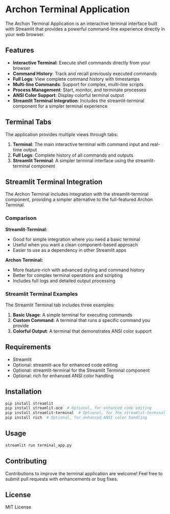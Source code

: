 # Archon Terminal Application

The Archon Terminal Application is an interactive terminal interface built with Streamlit that provides a powerful command-line experience directly in your web browser.

## Features

- **Interactive Terminal**: Execute shell commands directly from your browser
- **Command History**: Track and recall previously executed commands
- **Full Logs**: View complete command history with timestamps
- **Multi-line Commands**: Support for complex, multi-line scripts
- **Process Management**: Start, monitor, and terminate processes
- **ANSI Color Support**: Display colorful terminal output
- **Streamlit Terminal Integration**: Includes the streamlit-terminal component for a simpler terminal experience

## Terminal Tabs

The application provides multiple views through tabs:

1. **Terminal**: The main interactive terminal with command input and real-time output
2. **Full Logs**: Complete history of all commands and outputs
3. **Streamlit Terminal**: A simpler terminal interface using the streamlit-terminal component

## Streamlit Terminal Integration

The Archon Terminal includes integration with the streamlit-terminal component, providing a simpler alternative to the full-featured Archon Terminal.

### Comparison

**Streamlit-Terminal:**
- Good for simple integration where you need a basic terminal
- Useful when you want a clean component-based approach
- Easier to use as a dependency in other Streamlit apps

**Archon Terminal:**
- More feature-rich with advanced styling and command history
- Better for complex terminal operations and scripting
- Includes full logs and detailed output processing

### Streamlit Terminal Examples

The Streamlit Terminal tab includes three examples:

1. **Basic Usage**: A simple terminal for executing commands
2. **Custom Command**: A terminal that runs a specific command you provide
3. **Colorful Output**: A terminal that demonstrates ANSI color support

## Requirements

- Streamlit
- Optional: streamlit-ace for enhanced code editing
- Optional: streamlit-terminal for the Streamlit Terminal component
- Optional: rich for enhanced ANSI color handling

## Installation

```bash
pip install streamlit
pip install streamlit-ace  # Optional, for enhanced code editing
pip install streamlit-terminal  # Optional, for the streamlit-terminal component
pip install rich  # Optional, for enhanced ANSI color handling
```

## Usage

```bash
streamlit run terminal_app.py
```

## Contributing

Contributions to improve the terminal application are welcome! Feel free to submit pull requests with enhancements or bug fixes.

## License

MIT License
